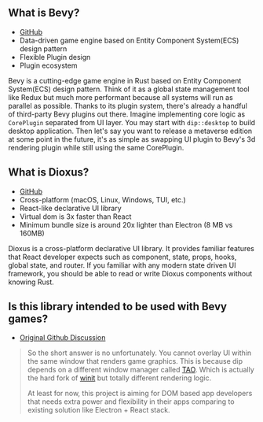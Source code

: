 ## What is Bevy?

- [GitHub](https://github.com/bevyengine/bevy)
- Data-driven game engine based on Entity Component System(ECS) design pattern
- Flexible Plugin design
- Plugin ecosystem

Bevy is a cutting-edge game engine in Rust based on Entity Component System(ECS) design pattern. Think of it as a global state management tool like Redux but much more performant because all systems will run as parallel as possible. Thanks to its plugin system, there's already a handful of third-party Bevy plugins out there. Imagine implementing core logic as `CorePlugin` separated from UI layer. You may start with `dip::desktop` to build desktop application. Then let's say you want to release a metaverse edition at some point in the future, it's as simple as swapping UI plugin to Bevy's 3d rendering plugin while still using the same CorePlugin.

## What is Dioxus?

- [GitHub](https://github.com/DioxusLabs/dioxus)
- Cross-platform (macOS, Linux, Windows, TUI, etc.)
- React-like declarative UI library
- Virtual dom is 3x faster than React
- Minimum bundle size is around 20x lighter than Electron (8 MB vs 160MB)

Dioxus is a cross-platform declarative UI library. It provides familiar features that React developer expects such as component, state, props, hooks, global state, and router. If you familiar with any modern state driven UI framework, you should be able to read or write Dioxus components without knowing Rust. 

## Is this library intended to be used with Bevy games?
- [Original Github Discussion](https://github.com/diptools/dip/discussions/51)

>So the short answer is no unfortunately. You cannot overlay UI within the same window that renders game graphics. This is because dip depends on a different window manager called [TAO](https://github.com/tauri-apps/tao). Which is actually the hard fork of [winit](https://github.com/rust-windowing/winit) but totally different rendering logic. 
> 
>At least for now, this project is aiming for DOM based app developers that needs extra power and flexibility in their apps comparing to existing solution like Electron + React stack.

